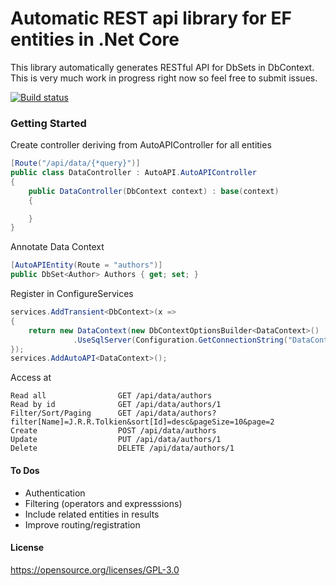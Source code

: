 # Automatic REST api library for EF entities in .Net Core

This library automatically generates RESTful API for DbSets in DbContext.  This is very much work in progress right now so feel free to submit issues.

[![Build status](https://ci.appveyor.com/api/projects/status/nuls4kut9jv1wjsn/branch/master?svg=true)](https://ci.appveyor.com/project/tdudek1/autoapi/branch/master)


### Getting Started

Create controller deriving from AutoAPIController for all entities

```c#
[Route("/api/data/{*query}")]
public class DataController : AutoAPI.AutoAPIController
{
	public DataController(DbContext context) : base(context)
	{

	}
}
```

Annotate Data Context
```c#
[AutoAPIEntity(Route = "authors")]
public DbSet<Author> Authors { get; set; }
```

Register in ConfigureServices
```c#
services.AddTransient<DbContext>(x =>
{
	return new DataContext(new DbContextOptionsBuilder<DataContext>()
              .UseSqlServer(Configuration.GetConnectionString("DataContext"));
});
services.AddAutoAPI<DataContext>();
```

Access at

```
Read all				GET /api/data/authors 
Read by id				GET /api/data/authors/1 
Filter/Sort/Paging		GET /api/data/authors?filter[Name]=J.R.R.Tolkien&sort[Id]=desc&pageSize=10&page=2
Create					POST /api/data/authors
Update					PUT /api/data/authors/1
Delete					DELETE /api/data/authors/1
```

#### To Dos

- Authentication
- Filtering (operators and expresssions)
- Include related entities in results
- Improve routing/registration

#### License

https://opensource.org/licenses/GPL-3.0

